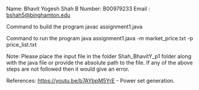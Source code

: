 Name: Bhavit Yogesh Shah
B Number: B00979233
Email :  bshah5@binghamton.edu

Command to build the program
javac assignment1.java

Command to run the program
java assignment1.java -m market_price.txt -p price_list.txt

Note: Please place the input file in the folder Shah_BhavitY_p1 folder along with the java file or provide the absolute path to the file. If any of the above steps are not followed then it would give an error.

References: 
https://youtu.be/b7AYbpM5YrE - Power set generation.